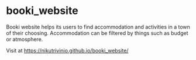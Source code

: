 # booki_website
Booki website helps its users to find accommodation and activities in a town of their choosing. Accommodation can be filtered by things such as budget or atmosphere.

Visit at https://nikutrivinio.github.io/booki_website/
